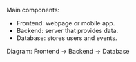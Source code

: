 Main components:
- Frontend: webpage or mobile app.
- Backend: server that provides data.
- Database: stores users and events.

Diagram:
Frontend → Backend → Database
